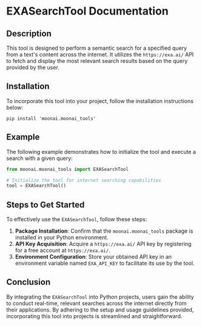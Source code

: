 # EXASearchTool Documentation

## Description
This tool is designed to perform a semantic search for a specified query from a text's content across the internet. It utilizes the `https://exa.ai/` API to fetch and display the most relevant search results based on the query provided by the user.

## Installation
To incorporate this tool into your project, follow the installation instructions below:
```shell
pip install 'moonai.moonai_tools'
```

## Example
The following example demonstrates how to initialize the tool and execute a search with a given query:

```python
from moonai.moonai_tools import EXASearchTool

# Initialize the tool for internet searching capabilities
tool = EXASearchTool()
```

## Steps to Get Started
To effectively use the `EXASearchTool`, follow these steps:

1. **Package Installation**: Confirm that the `moonai.moonai_tools` package is installed in your Python environment.
2. **API Key Acquisition**: Acquire a `https://exa.ai/` API key by registering for a free account at `https://exa.ai/`.
3. **Environment Configuration**: Store your obtained API key in an environment variable named `EXA_API_KEY` to facilitate its use by the tool.

## Conclusion
By integrating the `EXASearchTool` into Python projects, users gain the ability to conduct real-time, relevant searches across the internet directly from their applications. By adhering to the setup and usage guidelines provided, incorporating this tool into projects is streamlined and straightforward.
